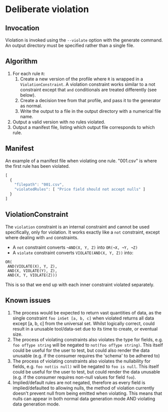 # Deliberate violation

## Invocation

Violation is invoked using the `--violate` option with the generate command. An output directory must be specified rather than a single file.

## Algorithm

1. For each rule `R`:
	1. Create a new version of the profile where `R` is wrapped in a `ViolationConstraint`. A violation constraint works similar to a not constraint except that `and` conditionals are treated differently (see below).
	1. Create a decision tree from that profile, and pass it to the generator as normal.
	1. Write the output to a file in the output directory with a numerical file name.
1. Output a valid version with no rules violated.
1. Output a manifest file, listing which output file corresponds to which rule.

## Manifest

An example of a manifest file when violating one rule. "001.csv" is where the first rule has been violated.
```javascript
[
  {
    "filepath": "001.csv",
    "violatedRules": [ "Price field should not accept nulls" ]
  }
]
```

## ViolationConstraint

The `violation` constraint is an internal constraint and cannot be used specifically, only for violation. It works exactly like a `not` constraint, except where dealing with `and` constraints.

* A `not` constraint converts `¬AND(X, Y, Z)` into `OR(¬X, ¬Y, ¬Z)`
* A `violate` constraint converts `VIOLATE(AND(X, Y, Z))` into:
```
OR(
 AND(VIOLATE(X), Y, Z),
 AND(X, VIOLATE(Y), Z),
 AND(X, Y, VIOLATE(Z)))
```

This is so that we end up with each inner constraint violated separately.

## Known issues
1. The process would be expected to return vast quantities of data, as the single constraint `foo inSet [a, b, c]` when violated returns all data except [a, b, c] from the universal set. Whilst logically correct, could result in a unusable tool/data-set due to its time to create, or eventual size.
1. The process of violating constraints also violates the type for fields, e.g. `foo ofType string` will be negated to `not(foo ofType string)`. This itself could be useful for the user to test, but could also render the data unusable (e.g. if the consumer requires the 'schema' to be adhered to)
1. The process of violating constraints also violates the nullability for fields, e.g. `foo not(is null)` will be negated to `foo is null`. This itself could be useful for the user to test, but could render the data unusable (e.g. if the consumer requires non-null values for field `foo`).
1. Implied/default rules are not negated, therefore as every field is implied/defaulted to allowing nulls, the method of violation currently doesn't prevent null from being emitted when violating. This means that nulls can appear in both normal data generation mode AND violating data generation mode.